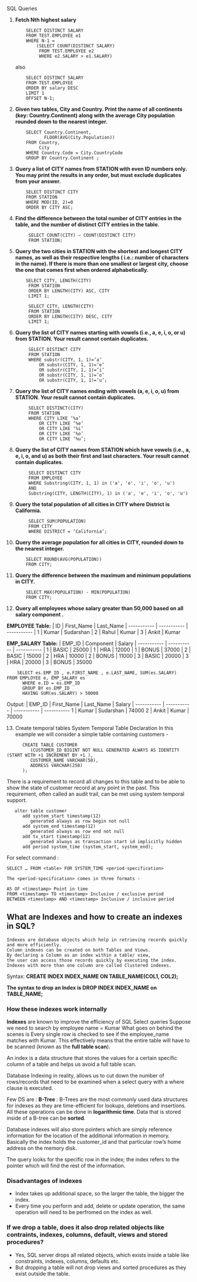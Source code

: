 SQL Queries

1. **Fetch Nth highest salary**
    ```
        SELECT DISTINCT SALARY
        FROM TEST.EMPLOYEE e1
        WHERE N-1 =
            (SELECT COUNT(DISTINCT SALARY)
             FROM TEST.EMPLOYEE e2
             WHERE e2.SALARY > e1.SALARY)
    ```

   also

    ```
        SELECT DISTINCT SALARY
        FROM TEST.EMPLOYEE
        ORDER BY salary DESC
        LIMIT 1
        OFFSET N-1;
    ```

2. **Given two tables, City and Country. Print the name of all continents (key: Country.Continent) along with the
   average City population rounded down to the nearest integer.**

    ```
        SELECT Country.Continent,
               FLOOR(AVG(City.Population))
        FROM Country,
             City
        WHERE Country.Code = City.CountryCode
        GROUP BY Country.Continent ;
    ```

3. **Query a list of CITY names from STATION with even ID numbers only. You may print the results in any order, but must
   exclude duplicates from your answer.**

    ```
        SELECT DISTINCT CITY
        FROM STATION
        WHERE MOD(ID, 2)=0
        ORDER BY CITY ASC;
    ```

4. **Find the difference between the total number of CITY entries in the table, and the number of distinct CITY entries
   in the table.**

   ```
        SELECT COUNT(CITY) — COUNT(DISTINCT CITY)
        FROM STATION;
   ```

5. **Query the two cities in STATION with the shortest and longest CITY names, as well as their respective lengths (
   i.e.: number of characters in the name). If there is more than one smallest or largest city, choose the one that
   comes first when ordered alphabetically.**
   ```
       SELECT CITY, LENGTH(CITY)
        FROM STATION
        ORDER BY LENGTH(CITY) ASC, CITY
        LIMIT 1;
        
        SELECT CITY, LENGTH(CITY)
        FROM STATION
        ORDER BY LENGTH(CITY) DESC, CITY
        LIMIT 1;
   ```

6. **Query the list of CITY names starting with vowels (i.e., a, e, i, o, or u) from STATION. Your result cannot contain
   duplicates.**
   ```
        SELECT DISTINCT CITY
        FROM STATION
        WHERE substr(CITY, 1, 1)=’a’
            OR substr(CITY, 1, 1)=’e’
            OR substr(CITY, 1, 1)=’i’
            OR substr(CITY, 1, 1)=’o’
            OR substr(CITY, 1, 1)=’u’;
   ```
7. **Query the list of CITY names ending with vowels (a, e, i, o, u) from STATION. Your result cannot contain
   duplicates.**
   ```
        SELECT DISTINCT(CITY)
        FROM STATION
        WHERE CITY LIKE ‘%a’
            OR CITY LIKE ‘%e’
            OR CITY LIKE ‘%i’
            OR CITY LIKE ‘%o’
            OR CITY LIKE ‘%u’;
   ```
8. **Query the list of CITY names from STATION which have vowels (i.e., a, e, i, o, and u) as both their first and last
   characters. Your result cannot contain duplicates.**
   ```
        SELECT DISTINCT CITY
        FROM EMPLOYEE
        WHERE Substring(CITY, 1, 1) in ('a', 'e', 'i', 'o', 'u')
        AND 
        Substring(CITY, LENGTH(CITY), 1) in ('a', 'e', 'i', 'o', 'u')
    ```

9. **Query the total population of all cities in CITY where District is California.**
   ```
        SELECT SUM(POPULATION)
        FROM CITY
        WHERE DISTRICT = ‘California’;
   ```

10. **Query the average population for all cities in CITY, rounded down to the nearest integer.**
    ```    
        SELECT ROUND(AVG(POPULATION)) 
        FROM CITY;
    ```

11. **Query the difference between the maximum and minimum populations in CITY.**
    ```    
        SELECT MAX(POPULATION) - MIN(POPULATION) 
        FROM CITY;
    ```
    
12. **Query all employees whose salary greater than 50,000 based on all salary component .**
    
**EMPLOYEE Table:**
    | ID      | First_Name | Last_Name
    | ----------- | ----------- | -----------
    | 1      | Kumar | Sudarshan
    | 2   | Rahul | Kumar
    | 3   | Ankit | Kumar


**EMP_SALARY Table:**
   | EMP_ID      | Component | Salary
   | ----------- | ----------- | -----------
   | 1      | BASIC | 25000
   | 1   | HRA | 12000
   | 1   | BONUS | 37000
   | 2      | BASIC | 15000
   | 2   | HRA | 10000
   | 2   | BONUS | 11000
   | 3      | BASIC | 20000
   | 3   | HRA | 20000
   | 3   | BONUS | 35000


```    
    SELECT es.EMP_ID , e.FIRST_NAME , e.LAST_NAME, SUM(es.SALARY)  FROM EMPLOYEE e, EMP_SALARY es 
      WHERE e.ID = es.EMP_ID 
      GROUP BY es.EMP_ID 
      HAVING SUM(es.SALARY) > 50000
```  
Output:
   | EMP_ID | First_Name | Last_Name | Salary
   | ----------- | ----------- | ----------- | -----------
   1 |	Kumar |	Sudarshan |	74000
   2 |	Ankit |	Kumar |	70000

13. Create temporal tables
System Temporal Table Declaration
In this example we will consider a simple table containing customers -
```
      CREATE TABLE CUSTOMER
         (CUSTOMER_ID BIGINT NOT NULL GENERATED ALWAYS AS IDENTITY (START WITH +1 INCREMENT BY +1 ),
         CUSTOMER_NAME VARCHAR(50),
         ADDRESS VARCHAR(250)
      );
```

There is a requirement to record all changes to this table and to be able to show the state of
customer record at any point in the past. This requirement, often called an audit trail, can be met
using system temporal support.

```
   alter table customer
      add system_start timestamp(12)
         generated always as row begin not null
      add system_end timestamp(12)
         generated always as row end not null
      add tx_start timestamp(12)
         generated always as transaction start id implicitly hidden
      add period system_time (system_start, system_end);
```
For select command :
```
SELECT … FROM <table> FOR SYSTEM_TIME <period-specification>

The <period-specification> comes in three formats -

AS OF <timestamp> Point in time
FROM <timestamp> TO <timestamp> Inclusive / exclusive period
BETWEEN <timestamp> AND <timestamp> Inclusive / inclusive period
```

## What are Indexes and how to create an indexes in SQL?
```
Indexes are database objects which help in retrieving records quickly and more efficiently.
Column indexes can be created on both Tables and Views. 
By declaring a Column as an index within a table/ view, 
the user can access those records quickly by executing the index. 
Indexes with more than one column are called Clustered indexes.
```

Syntax:
    **CREATE INDEX INDEX_NAME ON TABLE_NAME(COL1, COL2);**
    
**The syntax to drop an Index is DROP INDEX INDEX_NAME on TABLE_NAME;**

### How these indexes work internally
**Indexes** are known to improve the efficiency of SQL Select queries
Suppose we need to search by employee name = Kumar
What goes on behind the scenes is Every single row is checked to see
if the employee_name matches with Kumar. This effectively means that the 
entire table will have to be scanned (known as the **full table scan**).

An index is a data structure that stores the values for a certain specific column
of a table and helps us avoid a full table scan. 

Database Indexing in reality, allows us to cut down the number of rows/records
that need to be examined when a select query with a where clause is executed.

Few DS are :
**B-Tree** : B-Trees are the most commonly used data structures for indexes 
as they are time-efficient for lookups, deletions and insertions. All these
operations can be done in **logarithmic time**. Data that is stored inside of a B-tree 
can be **sorted**.

Database indexes will also store pointers which are simply reference 
information for the location of the additional information in memory. 
Basically the index holds the customer_id and that particular row’s home address on the memory disk.

The query looks for the specific row in the index; the index refers to the pointer which will
find the rest of the information.


### Disadvantages of indexes
- Index takes up additional space, so the larger the table, the bigger the index.
- Every time you perform and add, delete or update operation, the same operation will
   need to be perfromed on the index as well.

### If we drop a table, does it also drop related objects like contraints, indexes, columns, default, views and stored procedures?
- Yes, SQL server drops all related objects, which exists inside a table like constraints, 
indexes, columns, defaults etc.
- But dropping a table will not drop views and sorted procedures as they exist outside the table.
